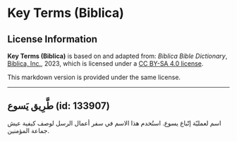 # Key Terms (Biblica)

## License Information

**Key Terms (Biblica)** is based on and adapted from: _Biblica Bible Dictionary_, [Biblica, Inc.](https://www.biblica.com/), 2023, which is licensed under a [CC BY-SA 4.0 license](https://creativecommons.org/licenses/by-sa/4.0/legalcode.en).

This markdown version is provided under the same license.



--------------------------------

## طَّرِيق يَسوع (id: 133907)

اسم لعمليّة إتّباع يسوع. استُخدم هذا الاسم في سفر أعمال الرسل لوصف كيفية عيش جماعة المؤمنين.



